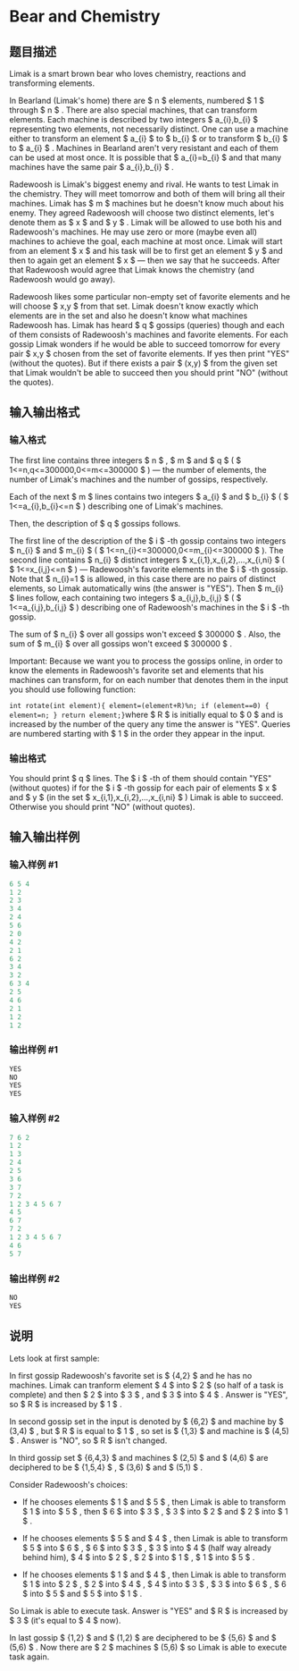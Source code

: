 # Bear and Chemistry

## 题目描述

Limak is a smart brown bear who loves chemistry, reactions and transforming elements.

In Bearland (Limak's home) there are $ n $ elements, numbered $ 1 $ through $ n $ . There are also special machines, that can transform elements. Each machine is described by two integers $ a_{i},b_{i} $ representing two elements, not necessarily distinct. One can use a machine either to transform an element $ a_{i} $ to $ b_{i} $ or to transform $ b_{i} $ to $ a_{i} $ . Machines in Bearland aren't very resistant and each of them can be used at most once. It is possible that $ a_{i}=b_{i} $ and that many machines have the same pair $ a_{i},b_{i} $ .

Radewoosh is Limak's biggest enemy and rival. He wants to test Limak in the chemistry. They will meet tomorrow and both of them will bring all their machines. Limak has $ m $ machines but he doesn't know much about his enemy. They agreed Radewoosh will choose two distinct elements, let's denote them as $ x $ and $ y $ . Limak will be allowed to use both his and Radewoosh's machines. He may use zero or more (maybe even all) machines to achieve the goal, each machine at most once. Limak will start from an element $ x $ and his task will be to first get an element $ y $ and then to again get an element $ x $ — then we say that he succeeds. After that Radewoosh would agree that Limak knows the chemistry (and Radewoosh would go away).

Radewoosh likes some particular non-empty set of favorite elements and he will choose $ x,y $ from that set. Limak doesn't know exactly which elements are in the set and also he doesn't know what machines Radewoosh has. Limak has heard $ q $ gossips (queries) though and each of them consists of Radewoosh's machines and favorite elements. For each gossip Limak wonders if he would be able to succeed tomorrow for every pair $ x,y $ chosen from the set of favorite elements. If yes then print "YES" (without the quotes). But if there exists a pair $ (x,y) $ from the given set that Limak wouldn't be able to succeed then you should print "NO" (without the quotes).

## 输入输出格式

### 输入格式

The first line contains three integers $ n $ , $ m $ and $ q $ ( $ 1<=n,q<=300000,0<=m<=300000 $ ) — the number of elements, the number of Limak's machines and the number of gossips, respectively.

Each of the next $ m $ lines contains two integers $ a_{i} $ and $ b_{i} $ ( $ 1<=a_{i},b_{i}<=n $ ) describing one of Limak's machines.

Then, the description of $ q $ gossips follows.

The first line of the description of the $ i $ -th gossip contains two integers $ n_{i} $ and $ m_{i} $ ( $ 1<=n_{i}<=300000,0<=m_{i}<=300000 $ ). The second line contains $ n_{i} $ distinct integers $ x_{i,1},x_{i,2},...,x_{i,ni} $ ( $ 1<=x_{i,j}<=n $ ) — Radewoosh's favorite elements in the $ i $ -th gossip. Note that $ n_{i}=1 $ is allowed, in this case there are no pairs of distinct elements, so Limak automatically wins (the answer is "YES"). Then $ m_{i} $ lines follow, each containing two integers $ a_{i,j},b_{i,j} $ ( $ 1<=a_{i,j},b_{i,j} $ ) describing one of Radewoosh's machines in the $ i $ -th gossip.

The sum of $ n_{i} $ over all gossips won't exceed $ 300000 $ . Also, the sum of $ m_{i} $ over all gossips won't exceed $ 300000 $ .

Important: Because we want you to process the gossips online, in order to know the elements in Radewoosh's favorite set and elements that his machines can transform, for on each number that denotes them in the input you should use following function:

`int rotate(int element){ element=(element+R)%n; if (element==0) { element=n; } return element;}`where $ R $ is initially equal to $ 0 $ and is increased by the number of the query any time the answer is "YES". Queries are numbered starting with $ 1 $ in the order they appear in the input.

### 输出格式

You should print $ q $ lines. The $ i $ -th of them should contain "YES" (without quotes) if for the $ i $ -th gossip for each pair of elements $ x $ and $ y $ (in the set $ x_{i,1},x_{i,2},...,x_{i,ni} $ ) Limak is able to succeed. Otherwise you should print "NO" (without quotes).

## 输入输出样例

### 输入样例 #1

```cpp
6 5 4
1 2
2 3
3 4
2 4
5 6
2 0
4 2
2 1
6 2
3 4
3 2
6 3 4
2 5
4 6
2 1
1 2
1 2

```
### 输出样例 #1

```cpp
YES
NO
YES
YES

```
### 输入样例 #2

```cpp
7 6 2
1 2
1 3
2 4
2 5
3 6
3 7
7 2
1 2 3 4 5 6 7
4 5
6 7
7 2
1 2 3 4 5 6 7
4 6
5 7

```
### 输出样例 #2

```cpp
NO
YES

```
## 说明

Lets look at first sample:

In first gossip Radewoosh's favorite set is $ {4,2} $ and he has no machines. Limak can tranform element $ 4 $ into $ 2 $ (so half of a task is complete) and then $ 2 $ into $ 3 $ , and $ 3 $ into $ 4 $ . Answer is "YES", so $ R $ is increased by $ 1 $ .

In second gossip set in the input is denoted by $ {6,2} $ and machine by $ (3,4) $ , but $ R $ is equal to $ 1 $ , so set is $ {1,3} $ and machine is $ (4,5) $ . Answer is "NO", so $ R $ isn't changed.

In third gossip set $ {6,4,3} $ and machines $ (2,5) $ and $ (4,6) $ are deciphered to be $ {1,5,4} $ , $ (3,6) $ and $ (5,1) $ .

Consider Radewoosh's choices:

- If he chooses elements $ 1 $ and $ 5 $ , then Limak is able to transform $ 1 $ into $ 5 $ , then $ 6 $ into $ 3 $ , $ 3 $ into $ 2 $ and $ 2 $ into $ 1 $ .

- If he chooses elements $ 5 $ and $ 4 $ , then Limak is able to transform $ 5 $ into $ 6 $ , $ 6 $ into $ 3 $ , $ 3 $ into $ 4 $ (half way already behind him), $ 4 $ into $ 2 $ , $ 2 $ into $ 1 $ , $ 1 $ into $ 5 $ .

- If he chooses elements $ 1 $ and $ 4 $ , then Limak is able to transform $ 1 $ into $ 2 $ , $ 2 $ into $ 4 $ , $ 4 $ into $ 3 $ , $ 3 $ into $ 6 $ , $ 6 $ into $ 5 $ and $ 5 $ into $ 1 $ .

So Limak is able to execute task. Answer is "YES" and $ R $ is increased by $ 3 $ (it's equal to $ 4 $ now).

In last gossip $ {1,2} $ and $ (1,2) $ are deciphered to be $ {5,6} $ and $ (5,6) $ . Now there are $ 2 $ machines $ (5,6) $ so Limak is able to execute task again.

